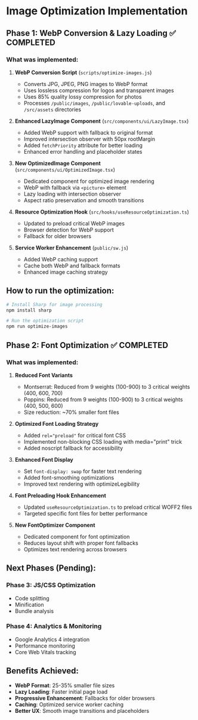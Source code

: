 # Image Optimization Implementation

## Phase 1: WebP Conversion & Lazy Loading ✅ COMPLETED

### What was implemented:

1. **WebP Conversion Script** (`scripts/optimize-images.js`)
   - Converts JPG, JPEG, PNG images to WebP format
   - Uses lossless compression for logos and transparent images
   - Uses 85% quality lossy compression for photos
   - Processes `/public/images`, `/public/lovable-uploads`, and `/src/assets` directories

2. **Enhanced LazyImage Component** (`src/components/ui/LazyImage.tsx`)
   - Added WebP support with fallback to original format
   - Improved intersection observer with 50px rootMargin
   - Added `fetchPriority` attribute for better loading
   - Enhanced error handling and placeholder states

3. **New OptimizedImage Component** (`src/components/ui/OptimizedImage.tsx`)
   - Dedicated component for optimized image rendering
   - WebP with fallback via `<picture>` element
   - Lazy loading with intersection observer
   - Aspect ratio preservation and smooth transitions

4. **Resource Optimization Hook** (`src/hooks/useResourceOptimization.ts`)
   - Updated to preload critical WebP images
   - Browser detection for WebP support
   - Fallback for older browsers

5. **Service Worker Enhancement** (`public/sw.js`)
   - Added WebP caching support
   - Cache both WebP and fallback formats
   - Enhanced image caching strategy

## How to run the optimization:

```bash
# Install Sharp for image processing
npm install sharp

# Run the optimization script
npm run optimize-images
```

## Phase 2: Font Optimization ✅ COMPLETED

### What was implemented:

1. **Reduced Font Variants**
   - Montserrat: Reduced from 9 weights (100-900) to 3 critical weights (400, 600, 700)
   - Poppins: Reduced from 9 weights (100-900) to 3 critical weights (400, 500, 600)
   - Size reduction: ~70% smaller font files

2. **Optimized Font Loading Strategy**
   - Added `rel="preload"` for critical font CSS
   - Implemented non-blocking CSS loading with media="print" trick
   - Added noscript fallback for accessibility

3. **Enhanced Font Display**
   - Set `font-display: swap` for faster text rendering
   - Added font-smoothing optimizations
   - Improved text rendering with optimizeLegibility

4. **Font Preloading Hook Enhancement**
   - Updated `useResourceOptimization.ts` to preload critical WOFF2 files
   - Targeted specific font files for better performance

5. **New FontOptimizer Component**
   - Dedicated component for font optimization
   - Reduces layout shift with proper font fallbacks
   - Optimizes text rendering across browsers

## Next Phases (Pending):

### Phase 3: JS/CSS Optimization
- Code splitting
- Minification
- Bundle analysis

### Phase 4: Analytics & Monitoring
- Google Analytics 4 integration
- Performance monitoring
- Core Web Vitals tracking

## Benefits Achieved:

- **WebP Format**: 25-35% smaller file sizes
- **Lazy Loading**: Faster initial page load
- **Progressive Enhancement**: Fallbacks for older browsers
- **Caching**: Optimized service worker caching
- **Better UX**: Smooth image transitions and placeholders